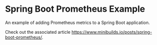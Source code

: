 # Spring Boot Prometheus Example

An example of adding Prometheus metrics to a Spring Boot application.

Check out the associated article https://www.minibuilds.io/posts/spring-boot-prometheus/.